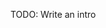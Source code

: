 TODO: Write an intro

<!---
TAMiPrice/TAMiPrice is a ✨ special ✨ repository because its `README.md` (this file) appears on your GitHub profile.
You can click the Preview link to take a look at your changes.
--->
